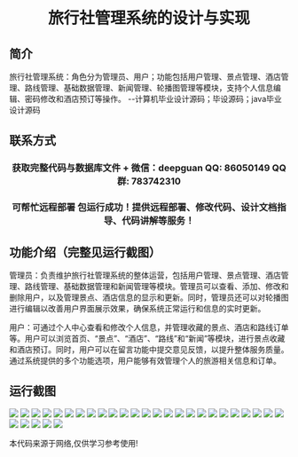 <p><h1 align="center">旅行社管理系统的设计与实现</h1></p>

## 简介
旅行社管理系统：角色分为管理员、用户；功能包括用户管理、景点管理、酒店管理、路线管理、基础数据管理、新闻管理、轮播图管理等模块，支持个人信息编辑、密码修改和酒店预订等操作。    --计算机毕业设计源码；毕设源码；java毕业设计源码


## 联系方式
<p><h3 align="center">获取完整代码与数据库文件 + 微信：deepguan QQ: 86050149 QQ群: 783742310</h3></p>
<p><h3 align="center">可帮忙远程部署 包运行成功！提供远程部署、修改代码、设计文档指导、代码讲解等服务！</h3></p>

## 功能介绍（完整见运行截图）
管理员：负责维护旅行社管理系统的整体运营，包括用户管理、景点管理、酒店管理、路线管理、基础数据管理和新闻管理等模块。管理员可以查看、添加、修改和删除用户，以及管理景点、酒店信息的显示和更新。同时，管理员还可以对轮播图进行编辑以改善用户界面展示效果，确保系统正常运行和信息的实时更新。

用户：可通过个人中心查看和修改个人信息，并管理收藏的景点、酒店和路线订单等。用户可以浏览首页、“景点”、“酒店”、“路线”和“新闻”等模块，进行景点收藏和酒店预订。同时，用户可以在留言功能中提交意见反馈，以提升整体服务质量。通过系统提供的多个功能选项，用户能够有效管理个人的旅游相关信息和订单。


## 运行截图
![](img/001.jpg)
![](img/002.jpg)
![](img/003.jpg)
![](img/004.jpg)
![](img/005.jpg)
![](img/006.jpg)
![](img/007.jpg)
![](img/008.jpg)
![](img/009.jpg)
![](img/010.jpg)
![](img/011.jpg)
![](img/012.jpg)
![](img/013.jpg)
![](img/014.jpg)
![](img/015.jpg)
![](img/016.jpg)
![](img/017.jpg)
![](img/018.jpg)
![](img/019.jpg)
![](img/020.jpg)
![](img/021.jpg)
![](img/022.jpg)
![](img/023.jpg)
![](img/024.jpg)
![](img/025.jpg)
![](img/026.jpg)
![](img/027.jpg)
![](img/028.jpg)
![](img/029.jpg)
![](img/030.jpg)

<p>本代码来源于网络,仅供学习参考使用!</p>
